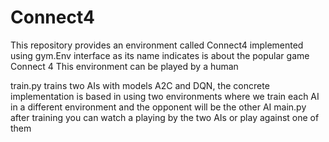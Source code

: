 # Connect4

This repository provides an environment called Connect4 implemented using gym.Env interface as its name indicates is about the popular game Connect 4
This environment can be played by a human

train.py trains two AIs with models A2C and DQN, the concrete implementation is based in using two environments where we train each AI in a different environment and the opponent will be the other AI
main.py after training you can watch a playing by the two AIs or play against one of them
